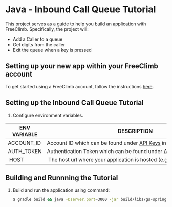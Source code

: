 # Java - Inbound Call Queue Tutorial

This project serves as a guide to help you build an application with FreeClimb. Specifically, the project will:

- Add a Caller to a queue
- Get digits from the caller
- Exit the queue when a key is pressed

## Setting up your new app within your FreeClimb account

To get started using a FreeClimb account, follow the instructions [here](https://docs.freeclimb.com/docs/getting-started-with-freeclimb).

## Setting up the Inbound Call Queue Tutorial

1. Configure environment variables.

| ENV VARIABLE | DESCRIPTION                                                                                                                              |
| ------------ | ---------------------------------------------------------------------------------------------------------------------------------------- |
| ACCOUNT_ID   | Account ID which can be found under [API Keys](https://www.freeclimb.com/dashboard/portal/account/authentication) in Dashboard           |
| AUTH_TOKEN   | Authentication Token which can be found under [API Keys](https://www.freeclimb.com/dashboard/portal/account/authentication) in Dashboard |
|  HOST        |  The host url where your application is hosted (e.g. yourHostedApp.com)                                                                  |

## Building and Runnning the Tutorial

1. Build and run the application using command:

   ```bash
   $ gradle build && java -Dserver.port=3000 -jar build/libs/gs-spring-boot-0.1.0.jar
   ```
